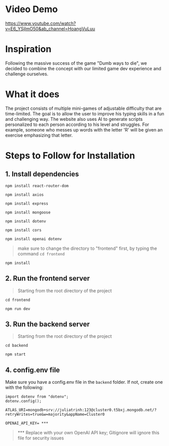 # Video Demo
https://www.youtube.com/watch?v=E6_YSjImO50&ab_channel=HoangVuLuu

# Inspiration
Following the massive success of the game "Dumb ways to die", we decided to combine the concept with our limited game dev experience and challenge ourselves.

# What it does
The project consists of multiple mini-games of adjustable difficulty that are time-limited. The goal is to allow the user to improve his typing skills in a fun and challenging way. The website also uses AI to generate scripts personalized to each person according to his level and struggles. For example, someone who messes up words with the letter 'R' will be given an exercise emphasizing that letter.

# Steps to Follow for Installation

## 1. Install dependencies
```
npm install react-router-dom
```
```
npm install axios
```
```
npm install express
```
```
npm install mongoose
```
```
npm install dotenv
```
```
npm install cors
```
```
npm install openai dotenv
```
> make sure to change the directory to "frontend" first, by typing the command ```cd frontend```
```
npm install
```

## 2. Run the frontend server
> Starting from the root directory of the project
```
cd frontend
```
```
npm run dev
```

## 3. Run the backend server
> Starting from the root directory of the project
```
cd backend
```
```
npm start
```

## 4. config.env file
Make sure you have a config.env file in the ```backend``` folder. If not, create one with the following:
```
import dotenv from "dotenv";
dotenv.config();

ATLAS_URI=mongodb+srv://juliatrinh:123@cluster0.t5bxj.mongodb.net/?retryWrites=true&w=majority&appName=Cluster0

OPENAI_API_KEY= ***
```
> *** Replace with your own OpenAI API key; Gitignore will ignore this file for security issues
